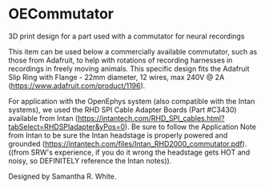 # OECommutator
3D print design for a part used with a commutator for neural recordings

This item can be used below a commercially available commutator, such as those from Adafruit, to help with rotations of recording harnesses in recordings in freely moving animals. This specific design fits the Adafruit Slip Ring with Flange - 22mm diameter, 12 wires, max 240V @ 2A (https://www.adafruit.com/product/1196). 

For application with the OpenEphys system (also compatible with the Intan systems), we used the RHD SPI Cable Adapter Boards (Part #C3430) available from Intan (https://intantech.com/RHD_SPI_cables.html?tabSelect=RHDSPIadapter&yPos=0). Be sure to follow the Application Note from Intan to be sure the Intan headstage is properly powered and grounded (https://intantech.com/files/Intan_RHD2000_commutator.pdf). ((from SRW's experience, if you do it wrong the headstage gets HOT and noisy, so DEFINITELY reference the Intan notes)). 

Designed by Samantha R. White.
